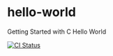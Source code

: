 # hello-world
Getting Started with C Hello World

[![CI Status](https://travis-ci.org/devanandchauhan/hello-world.svg?branch=master)](https://travis-ci.org/devanandchauhan/hello-world)
